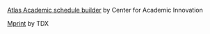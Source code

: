 [Atlas Academic schedule builder](https://atlas.ai.umich.edu/about/)
by Center for Academic Innovation

[Mprint](https://teamdynamix.umich.edu/TDClient/30/Portal/KB/ArticleDet?ID=7766)
by TDX